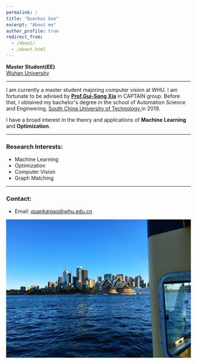 ```yaml
---
permalink: /
title: "Quankai Gao"
excerpt: "About me"
author_profile: true
redirect_from: 
  - /about/
  - /about.html
---
```


<span style="font-weight:bold">Master Student(EE)</span><br>
<a href="https://www.whu.edu.cn/" target="_blank">Wuhan University</a><br>

---

I am currently a master student majoring computer vision at WHU. I am fortunate to be advised by [**Prof.Gui-Song Xia**](http://www.captain-whu.com/xia.html) in CAPTAIN group. Before that, I obtained my bachelor's degree in the school of Automation Science and Engineering, <a href="https://www.scut.edu.cn/" target="_blank"> South China University of Technology </a>in 2019.

I have a broad interest in the theory and applications of **Machine Learning** and **Optimization**.

---

### Research Interests:
* Machine Learning
* Optimization
* Computer Vision
* Graph Matching

---

### Contact:
- Email: quankaigao@whu.edu.cn


![Editing a markdown file for a talk](/images/Sydney.jpg)

